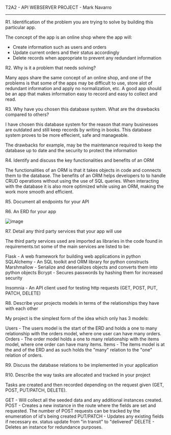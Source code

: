 T2A2 - API WEBSERVER PROJECT - Mark Navarro
___________________________________________


R1. Identification of the problem you are trying to solve by building this particular app.

The concept of the app is an online shop where the app will:

- Create information such as users and orders
- Update current orders and their status accordingly
- Delete records when appropriate to prevent any redundant information 


R2. Why is it a problem that needs solving?

Many apps share the same concept of an online shop, and one of the problems is that some of the apps may be difficult to use, store alot of redundant information and apply no normalization, etc.
A good app should be an app that makes information easy to record and easy to collect and read.


R3. Why have you chosen this database system. What are the drawbacks compared to others?

I have chosen this database system for the reason that many businesses are outdated and still keep records by writing in books.
This database system proves to be more effecient, safe and manageable.

The drawbacks for example, may be the maintenance required to keep the database up to date and the security to protect the information


R4. Identify and discuss the key functionalities and benefits of an ORM

The functionalities of an ORM is that it takes objects in code and connects them to the database.
The benefits of an ORM helps developers to to handle CRUD operations without using the use of SQL queries.
When interacting with the database it is also more optimized while using an ORM, making the work more smooth and efficient.


R5. Document all endpoints for your API



R6. An ERD for your app

![image](https://github.com/navko11/flaskapi/assets/127573434/b3c4fc9c-f1e5-450f-b184-6c68c216beec)


R7. Detail any third party services that your app will use

The third party services used are imported as libraries in the code found in requirements.txt 
some of the main services are listed to be:

Flask - A web framework for building web applications in python
SQLAlchemy - An SQL toolkit and ORM library for python constructs
Marshmallow - Serialize and deserializes objects and converts them into python objects 
Bcrypt - Secures passwords by hashing them for increased security

Insomnia - An API client used for testing http requests (GET, POST, PUT, PATCH, DELETE)


R8. Describe your projects models in terms of the relationships they have with each other

My project is the simplest form of the idea which only has 3 models:

Users - The users model is the start of the ERD and holds a one to many relationship with the orders model, where one user can have many orders. 
Orders - The order model holds a one to many relationship with the items model, where one order can have many items.
Items - The items model is at the and of the ERD and as such holds the "many" relation to the "one" relation of orders.


R9. Discuss the database relations to be implemented in your application 


R10. Describe the way tasks are allocated and tracked in your project

Tasks are created and then recorded depending on the request given (GET, POST, PUT/PATCH, DELETE).

GET - Will collect all the seeded data and any additional instances created.  
POST - Creates a new instance in the route where the fields are set and requested. The number of POST requests can be tracked by the enumeration of id's being created
PUT/PATCH - Updates any existing fields if necessary ex. status update from "in transit" to "delivered"
DELETE - Deletes an instance for redundance purposes.




